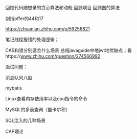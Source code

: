 回顾代码随想录的贪心算法和动规
回顾项目
回顾图的算法


剑指offer的44和17



https://zhuanlan.zhihu.com/p/59256821

笔记线程报错的处理逻辑；

CAS和锁分别适合什么场景
总结javaguide中地jwt地优缺点；看https://www.zhihu.com/question/274566992



面试问题：

消息队列八股

mybatis

Linux查看内存使用率以及cpu指令的命令

MySQL的多表查询（笛卡尔积）

SQL注入的几种场景

CAP理论



